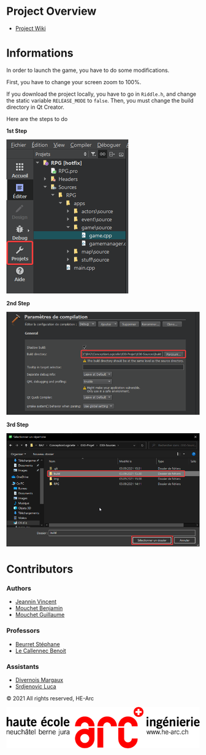 # Project Overview

- [Project Wiki](https://gitlab-etu.ing.he-arc.ch/isc/2021-22/niveau-2/conception-logiciel-intro-donnees/g3/-/wikis/home)

# Informations
In order to launch the game, you have to do some modifications.

First, you have to change your screen zoom to 100%.

If you download the project locally, you have to go in `Riddle.h`, and change the static variable `RELEASE_MODE` to `false`.
Then, you must change the build directory in Qt Creator.

Here are the steps to do

**1st Step**

![First Step](./img/informations/first_step.png)

**2nd Step**

![Second Step](./img/informations/second_step.png)

**3rd Step**

![Third Step](./img/informations/third_step.png)

# Contributors

### Authors
- [Jeannin Vincent](mailto:vincent.jeannin@he-arc.ch)
- [Mouchet Benjamin](mailto:benjamin.mouchet@he-arc.ch)
- [Mouchet Guillaume](mailto:guillaume.mouchet@he-arc.ch)

### Professors
- [Beurret Stéphane](mailto:stephane.beurret@he-arc.ch)
- [Le Callennec Benoit](mailto:benoit.lecallennec@he-arc.ch)

### Assistants
- [Divernois Margaux](mailto:margaux.divernois@he-arc.ch)
- [Srdjenovic Luca](mailto:luca.srdjenovic@he-arc.ch)

&copy; 2021 All rights reserved, HE-Arc

![Logo HE-ARC](img/logoTrans.png)
